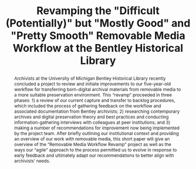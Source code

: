 ---
abstract: 'Archivists at the University of Michigan Bentley Historical Library recently
  concluded a project to review and initiate improvements to our five-year-old workflow
  for transferring born-digital archival materials from removable media to a more
  suitable preservation environment. This “revamp” proceeded in three phases: 1) a
  review of our current capture and transfer to backlog procedures, which included
  the process of gathering feedback on the workflow and associated documentation from
  Bentley archivists; 2) researching contemporary archives and digital preservation
  theory and best practices and conducting information-gathering interviews with colleagues
  at peer institutions; and 3) making a number of recommendations for improvement
  now being implemented by the project team. After briefly outlining our institutional
  context and providing an overview of our work with removable media, this short paper
  will give an overview of the “Removable Media Workflow Revamp” project as well as
  the ways our “agile” approach to the process permitted us to evolve in response
  to early feedback and ultimately adapt our recommendations to better align with
  archivists’ needs.'
creators:
- Eckard, Max
- Alexa
date: null
document_url: https://services.phaidra.univie.ac.at/api/object/o:923647/download
grand_parent: iPRES
institutions: []
keywords:
- boston
landing_page_url: https://phaidra.univie.ac.at/o:923647
language: eng
layout: publication
license: CC BY 4.0 International
notes_url: null
parent: iPRES 2018
publication_type: paper
size: 71917
slides_url: null
source_name: iPRES
stream_url: null
title: Revamping the "Difficult (Potentially)" but "Mostly Good" and "Pretty Smooth"
  Removable Media Workflow at the Bentley Historical Library
year: 2018
---